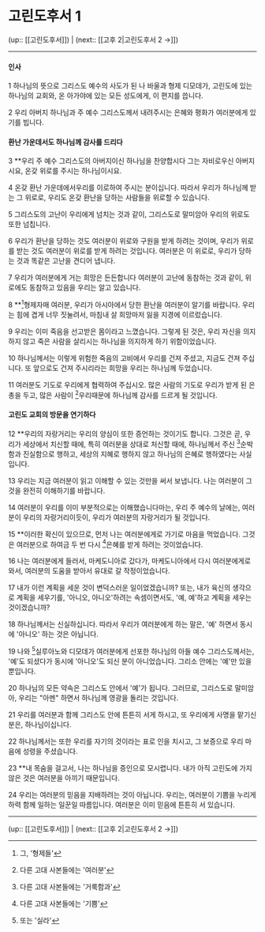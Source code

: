 # 고린도후서 1

(up:: [[고린도후서]]) | (next:: [[고후 2|고린도후서 2 →]])

***


#### 인사
1 
하나님의 뜻으로 그리스도 예수의 사도가 된 나 바울과 형제 디모데가, 고린도에 있는 하나님의 교회와, 온 아가야에 있는 모든 성도에게, 이 편지를 씁니다.


2 
우리 아버지 하나님과 주 예수 그리스도께서 내려주시는 은혜와 평화가 여러분에게 있기를 빕니다.


#### 환난 가운데서도 하나님께 감사를 드리다
3 
**우리 주 예수 그리스도의 아버지이신 하나님을 찬양합시다 그는 자비로우신 아버지시요, 온갖 위로를 주시는 하나님이시요.


4 
온갖 환난 가운데에서우리를 이로하여 주시는 분이십니다. 따라서 우리가 하나님께 받는 그 위로로, 우리도 온갖 환난을 당하는 사람들을 위로할 수 있습니다.


5 
그리스도의 고난이 우리에게 넘치는 것과 같이, 그리스도로 말미암아 우리의 위로도 또한 넘칩니다.


6 
우리가 환난을 당하는 것도 여러분이 위로와 구원을 받게 하려는 것이며, 우리가 위로를 받는 것도 여러분이 위로를 받게 하려는 것입니다. 여러분은 이 위로로, 우리가 당하는 것과 똑같은 고난을 견디어 냅니다.


7 
우리가 여러분에게 거는 희망은 든든합니다 여러분이 고난에 동참하는 것과 같이, 위로에도 동참하고 있음을 우리는 알고 있습니다.


8 
**[^1]형제자매 여러분, 우리가 아시아에서 당한 환난을 여러분이 알기를 바랍니다. 우리는 힘에 겹게 너무 짓눌려서, 마침내 살 희망마저 잃을 지경에 이르렀습니다.


9 
우리는 이미 죽음을 선고받은 몸이라고 느꼈습니다. 그렇게 된 것은, 우리 자신을 의지하지 않고 죽은 사람을 살리시는 하나님을 의지하게 하기 위함이었습니다.


10 
하나님께서는 이렇게 위험한 죽음의 고비에서 우리를 건져 주셨고, 지금도 건져 주십니다. 또 앞으로도 건져 주시리라는 희망을 우리는 하나님께 두었습니다.


11 
여러분도 기도로 우리에게 협력하여 주십시오. 많은 사람의 기도로 우리가 받게 된 은총을 두고, 많은 사람이 [^2]우리때문에 하나님께 감사를 드르게 될 것입니다.


#### 고린도 교회의 방문을 연기하다
12 
**우리의 자랑거리는 우리의 양심이 또한 증언하는 것이기도 합니다. 그것은 곧, 우리가 세상에서 치신할 때에, 특히 여러분을 상대로 처신할 때에, 하나님께서 주신 [^3]순박함과 진실함으로 행하고, 세상의 지혜로 행하지 않고 하나님의 은혜로 행하였다는 사실입니다.


13 
우리는 지금 여러분이 읽고 이해할 수 있는 것만을 써서 보냅니다. 나는 여러분이 그것을 완전히 이해하기를 바랍니다.


14 
여러분이 우리를 이미 부분적으로는 이해했습니다마는, 우리 주 예수의 날에는, 여러분이 우리의 자랑거리이듯이, 우리가 여러분의 자랑거리가 될 것입니다.


15
**이러한 확신이 있으므로, 먼저 나는 여러분에게로 가기로 마음을 먹었습니다. 그것은 여러분으로 하여금 두 번 다시 [^4]은혜를 받게 하려는 것이었습니다.


16
나는 여러분에게 들러서, 마케도니아로 갔다가, 마케도니아에서 다시 여러분에게로 와서, 여러분의 도움을 받아서 유대로 갈 작정이었습니다.


17 
내가 이런 계획을 세운 것이 변덕스러운 일이었겠습니까? 또는, 내가 육신의 생각으로 계획을 세우기를, '아니오, 아니오'하려는 속셈이면서도, '예, 예'하고 계획을 세우는 것이겠습니까?


18 
하나님께서는 신실하십니다. 따라서 우리가 여러분에게 하는 말은, '예' 하면서 동시에 '아니오' 하는 것은 아닙니다.


19 
나와 [^5]실루아노와 디모데가 여러분에게 선포한 하나님의 아들 예수 그리스도께서는, '예'도 되셨다가 동시에 '아니오'도 되신 분이 아니었습니다. 그리소 안에는 '예'만 있을 뿐입니다.


20 
하나님의 모든 약속은 그리스도 안에서 '예'가 됩니다. 그러므로, 그리스도로 말미암아, 우리는 "아멘" 하면서 하나님께 영광을 돌리는 것입니다.


21 
우리를 여러분과 함께 그리스도 안에 튼튼히 서게 하시고, 또 우리에게 사명을 맡기신 분은, 하나님이십니다.


22 
하나님께서는 또한 우리를 자기의 것이라는 표로 인을 치시고, 그 보증으로 우리 마음에 성령을 주셨습니다.


23 
**내 목숨을 걸고서, 나는 하나님을 증인으로 모시렵니다. 내가 아직 고린도에 가지 않은 것은 여러분을 아끼기 때문입니다.


24 
우리는 여러분의 믿음을 지배하려는 것이 아닙니다. 우리는, 여러분이 기쁨을 누리게 하력 함께 일하는 일꾼일 따름입니다. 여러분은 이미 믿음에 튼튼히 서 있습니다.


***

(up:: [[고린도후서]]) | (next:: [[고후 2|고린도후서 2 →]])

[^1]: 그, '형제들'
[^2]: 다른 고대 사본들에는 '여러분'
[^3]: 다른 고대 사본들에는 '거룩함과'
[^4]: 다른 고대 사본들에는 '기쁨'
[^5]: 또는 '실라'